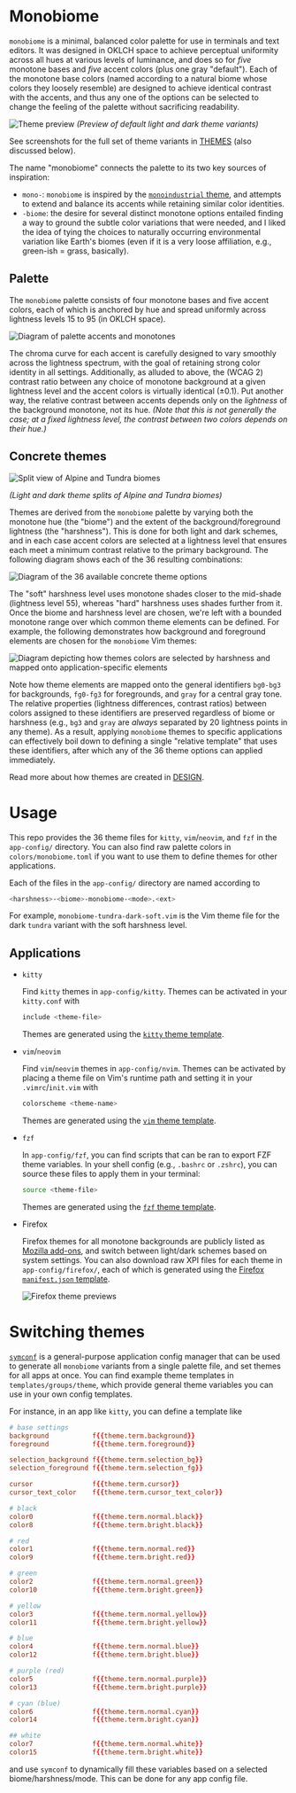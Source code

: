# Monobiome
`monobiome` is a minimal, balanced color palette for use in terminals and text
editors. It was designed in OKLCH space to achieve perceptual uniformity across
all hues at various levels of luminance, and does so for _five_ monotone bases
and _five_ accent colors (plus one gray "default"). Each of the monotone base
colors (named according to a natural biome whose colors they loosely resemble)
are designed to achieve identical contrast with the accents, and thus any one
of the options can be selected to change the feeling of the palette without
sacrificing readability.

![Theme preview](images/repo_preview_four_split.png)
_(Preview of default light and dark theme variants)_

See screenshots for the full set of theme variants in [THEMES](THEMES.md) (also
discussed below).

The name "monobiome" connects the palette to its two key sources of
inspiration:

- `mono-`: `monobiome` is inspired by the [`monoindustrial` theme][1], and
  attempts to extend and balance its accents while retaining similar color
  identities.
- `-biome`: the desire for several distinct monotone options entailed finding a
  way to ground the subtle color variations that were needed, and I liked the
  idea of tying the choices to naturally occurring environmental variation like
  Earth's biomes (even if it is a very loose affiliation, e.g., green-ish =
  grass, basically).

## Palette
The `monobiome` palette consists of four monotone bases and five accent colors,
each of which is anchored by hue and spread uniformly across lightness levels
15 to 95 (in OKLCH space). 

![Diagram of palette accents and monotones](images/palette.png)

The chroma curve for each accent is carefully designed to vary smoothly across
the lightness spectrum, with the goal of retaining strong color identity in all
settings. Additionally, as alluded to above, the (WCAG 2) contrast ratio
between any choice of monotone background at a given lightness level and the
accent colors is virtually identical ($\pm 0.1$). Put another way, the relative
contrast between accents depends only on the _lightness_ of the background
monotone, not its hue. *(Note that this is not generally the case; at a fixed
lightness level, the contrast between two colors depends on their hue.)*

## Concrete themes

![Split view of Alpine and Tundra biomes](images/theme-split-view.png)

*(Light and dark theme splits of Alpine and Tundra biomes)*

Themes are derived from the `monobiome` palette by varying both the monotone
hue (the "biome") and the extent of the background/foreground lightness (the
"harshness"). This is done for both light and dark schemes, and in each case
accent colors are selected at a lightness level that ensures each meet a
minimum contrast relative to the primary background. The following diagram
shows each of the 36 resulting combinations:

![Diagram of the 36 available concrete theme options](images/themes.png)

The "soft" harshness level uses monotone shades closer to the mid-shade
(lightness level 55), whereas "hard" harshness uses shades further from it.
Once the biome and harshness level are chosen, we're left with a bounded
monotone range over which common theme elements can be defined. For example,
the following demonstrates how background and foreground elements are chosen
for the `monobiome` Vim themes:

![
  Diagram depicting how themes colors are selected by harshness and mapped onto
  application-specific elements
](images/vim_theme_elements.png)

Note how theme elements are mapped onto the general identifiers `bg0-bg3` for
backgrounds, `fg0-fg3` for foregrounds, and `gray` for a central gray tone. The
relative properties (lightness differences, contrast ratios) between colors
assigned to these identifiers are preserved regardless of biome or harshness
(e.g., `bg3` and `gray` are _always_ separated by 20 lightness points in any
theme). As a result, applying `monobiome` themes to specific applications can
effectively boil down to defining a single "relative template" that uses these
identifiers, after which any of the 36 theme options can applied immediately.

Read more about how themes are created in [DESIGN](DESIGN.md).

# Usage
This repo provides the 36 theme files for `kitty`, `vim`/`neovim`, and `fzf` in
the `app-config/` directory. You can also find raw palette colors in
`colors/monobiome.toml` if you want to use them to define themes for other
applications.

Each of the files in the `app-config/` directory are named according to

```sh
<harshness>-<biome>-monobiome-<mode>.<ext>
```

For example, `monobiome-tundra-dark-soft.vim` is the Vim theme file for the
dark `tundra` variant with the soft harshness level.

## Applications
- `kitty`

  Find `kitty` themes in `app-config/kitty`. Themes can be activated in your
  `kitty.conf` with
  
  ```sh
  include <theme-file>
  ```

  Themes are generated using the [`kitty` theme
  template](templates/apps/kitty/templates/active.theme).

- `vim`/`neovim`

  Find `vim`/`neovim` themes in `app-config/nvim`. Themes can be activated by placing a
  theme file on Vim's runtime path and setting it in your `.vimrc`/`init.vim`
  with
  
  ```sh
  colorscheme <theme-name>
  ```

  Themes are generated using the [`vim` theme
  template](templates/apps/nvim/templates/theme.vim).

- `fzf`

  In `app-config/fzf`, you can find scripts that can be ran to export FZF theme
  variables. In your shell config (e.g., `.bashrc` or `.zshrc`), you can source
  these files to apply them in your terminal:
  
  ```sh
  source <theme-file>
  ```

  Themes are generated using the [`fzf` theme
  template](templates/apps/fzf/templates/active.theme).

- Firefox

  Firefox themes for all monotone backgrounds are publicly listed as [Mozilla
  add-ons][2], and switch between light/dark schemes based on system settings.
  You can also download raw XPI files for each theme in `app-config/firefox/`,
  each of which is generated using the [Firefox `manifest.json`
  template](templates/apps/firefox/templates/none-dark.manifest.json).

  ![Firefox theme previews](images/firefox/themes.png)

# Switching themes
[`symconf`][3] is a general-purpose application config manager that can be used
to generate all `monobiome` variants from a single palette file, and set themes
for all apps at once. You can find example theme templates in
`templates/groups/theme`, which provide general theme variables you can use in
your own config templates.

For instance, in an app like `kitty`, you can define a template like

```conf
# base settings
background           f{{theme.term.background}}
foreground           f{{theme.term.foreground}}

selection_background f{{theme.term.selection_bg}}
selection_foreground f{{theme.term.selection_fg}}

cursor               f{{theme.term.cursor}}
cursor_text_color    f{{theme.term.cursor_text_color}}

# black
color0               f{{theme.term.normal.black}}
color8               f{{theme.term.bright.black}}

# red
color1               f{{theme.term.normal.red}}
color9               f{{theme.term.bright.red}}

# green
color2               f{{theme.term.normal.green}}
color10              f{{theme.term.bright.green}}

# yellow
color3               f{{theme.term.normal.yellow}}
color11              f{{theme.term.bright.yellow}}

# blue
color4               f{{theme.term.normal.blue}}
color12              f{{theme.term.bright.blue}}

# purple (red)
color5               f{{theme.term.normal.purple}}
color13              f{{theme.term.bright.purple}}

# cyan (blue)
color6               f{{theme.term.normal.cyan}}
color14              f{{theme.term.bright.cyan}}

## white
color7               f{{theme.term.normal.white}}
color15              f{{theme.term.bright.white}}
```

and use `symconf` to dynamically fill these variables based on a selected
biome/harshness/mode. This can be done for any app config file.


[1]: https://github.com/isa/TextMate-Themes/blob/master/monoindustrial.tmTheme
[2]: https://addons.mozilla.org/en-US/firefox/collections/18495484/monobiome/
[3]: https://github.com/ologio/symconf
